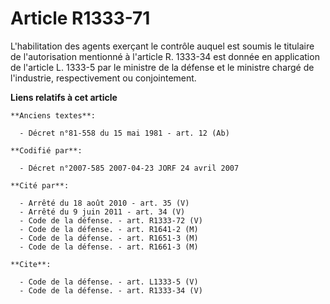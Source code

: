 # Article R1333-71

L'habilitation des agents exerçant le contrôle auquel est soumis le titulaire de l'autorisation mentionné à l'article R.
1333-34 est donnée en application de l'article L. 1333-5 par le ministre de la défense et le ministre chargé de l'industrie,
respectivement ou conjointement.

**Liens relatifs à cet article**

	**Anciens textes**:

	  - Décret n°81-558 du 15 mai 1981 - art. 12 (Ab)

	**Codifié par**:

	  - Décret n°2007-585 2007-04-23 JORF 24 avril 2007

	**Cité par**:

	  - Arrêté du 18 août 2010 - art. 35 (V)
	  - Arrêté du 9 juin 2011 - art. 34 (V)
	  - Code de la défense. - art. R1333-72 (V)
	  - Code de la défense. - art. R1641-2 (M)
	  - Code de la défense. - art. R1651-3 (M)
	  - Code de la défense. - art. R1661-3 (M)

	**Cite**:

	  - Code de la défense. - art. L1333-5 (V)
	  - Code de la défense. - art. R1333-34 (V)

